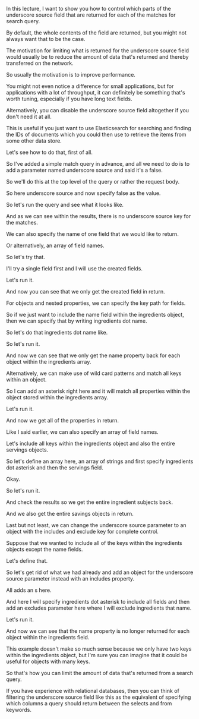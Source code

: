 In this lecture, I want to show you how to control which parts of the underscore source field that are returned for each of the matches for search query.

By default, the whole contents of the field are returned, but you might not always want that to be the case.

The motivation for limiting what is returned for the underscore source field would usually be to reduce the amount of data that's returned and thereby transferred on the network.

So usually the motivation is to improve performance.

You might not even notice a difference for small applications, but for applications with a lot of throughput, it can definitely be something that's worth tuning, especially if you have long text fields.

Alternatively, you can disable the underscore source field altogether if you don't need it at all.

This is useful if you just want to use Elasticsearch for searching and finding the IDs of documents which you could then use to retrieve the items from some other data store.

Let's see how to do that, first of all.

So I've added a simple match query in advance, and all we need to do is to add a parameter named underscore source and said it's a false.

So we'll do this at the top level of the query or rather the request body.

So here underscore source and now specify false as the value.

So let's run the query and see what it looks like.

And as we can see within the results, there is no underscore source key for the matches.

We can also specify the name of one field that we would like to return.

Or alternatively, an array of field names.

So let's try that.

I'll try a single field first and I will use the created fields.

Let's run it.

And now you can see that we only get the created field in return.

For objects and nested properties, we can specify the key path for fields.

So if we just want to include the name field within the ingredients object, then we can specify that by writing ingredients dot name.

So let's do that ingredients dot name like.

So let's run it.

And now we can see that we only get the name property back for each object within the ingredients array.

Alternatively, we can make use of wild card patterns and match all keys within an object.

So I can add an asterisk right here and it will match all properties within the object stored within the ingredients array.

Let's run it.

And now we get all of the properties in return.

Like I said earlier, we can also specify an array of field names.

Let's include all keys within the ingredients object and also the entire servings objects.

So let's define an array here, an array of strings and first specify ingredients dot asterisk and then the servings field.

Okay.

So let's run it.

And check the results so we get the entire ingredient subjects back.

And we also get the entire savings objects in return.

Last but not least, we can change the underscore source parameter to an object with the includes and exclude key for complete control.

Suppose that we wanted to include all of the keys within the ingredients objects except the name fields.

Let's define that.

So let's get rid of what we had already and add an object for the underscore source parameter instead with an includes property.

All adds an s here.

And here I will specify ingredients dot asterisk to include all fields and then add an excludes parameter here where I will exclude ingredients that name.

Let's run it.

And now we can see that the name property is no longer returned for each object within the ingredients field.

This example doesn't make so much sense because we only have two keys within the ingredients object, but I'm sure you can imagine that it could be useful for objects with many keys.

So that's how you can limit the amount of data that's returned from a search query.

If you have experience with relational databases, then you can think of filtering the underscore source field like this as the equivalent of specifying which columns a query should return between the selects and from keywords.

